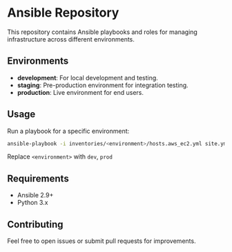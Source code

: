 # Ansible Repository

This repository contains Ansible playbooks and roles for managing infrastructure across different environments.

## Environments

- **development**: For local development and testing.
- **staging**: Pre-production environment for integration testing.
- **production**: Live environment for end users.

## Usage

Run a playbook for a specific environment:

```sh
ansible-playbook -i inventories/<environment>/hosts.aws_ec2.yml site.yml
```

Replace `<environment>` with `dev`, `prod`

## Requirements

- Ansible 2.9+
- Python 3.x

## Contributing

Feel free to open issues or submit pull requests for improvements.
